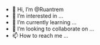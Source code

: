 - 👋 Hi, I’m @Ruantrem
- 👀 I’m interested in ...
- 🌱 I’m currently learning ...
- 💞️ I’m looking to collaborate on ...
- 📫 How to reach me ...

<!---
Ruantrem/Ruantrem is a ✨ special ✨ repository because its `README.md` (this file) appears on your GitHub profile.
You can click the Preview link to take a look at your changes.
--->
